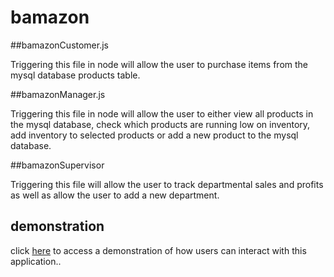 # bamazon

##bamazonCustomer.js

Triggering this file in node will allow the user to purchase items from
the mysql database products table.

##bamazonManager.js

Triggering this file in node will allow the user to either view all 
products in the mysql database, check which products are running low
on inventory, add inventory to selected products or add a new product
to the mysql database.

##bamazonSupervisor

Triggering this file will allow the user to track departmental sales and
profits as well as allow the user to add a new department.
 
## demonstration
click
[here](https://youtu.be/7nOvEGPtCss)
to access a demonstration of how users can interact with this application..



